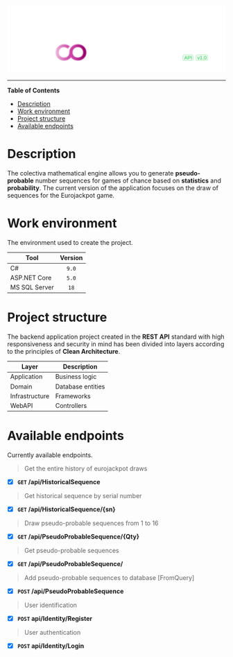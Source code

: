 ﻿![](https://raw.githubusercontent.com/malloc314/Colectiva/56233d5fa8c1497a04aa937fd4e64e13659ba75b/Docs/Colectiva-logo-v4.svg)

****

**Table of Contents**
- [Description](#description "Description")
- [Work environment](#work-environment "Work environment")
- [Project structure](#project-structure "Project structure")
- [Available endpoints](#available-endpoints "Available endpoints")

# Description
The colectiva mathematical engine allows you to generate **pseudo-probable** number sequences for games of chance based on **statistics** and **probability**. The current version of the application focuses on the draw of sequences for the Eurojackpot game.

# Work environment
The environment used to create the project.
                    
Tool | Version
------------- | :-------------:
C#  | `9.0`
ASP.NET Core | `5.0`
MS SQL Server | `18`

# Project structure
The backend application project created in the **REST API** standard with high responsiveness and security in mind has been divided into layers according to the principles of **Clean Architecture**.

Layer | Description
------------- | -------------
Application  | Business logic
Domain | Database entities
Infrastructure | Frameworks
WebAPI | Controllers

# Available endpoints
Currently available endpoints.

> Get the entire history of eurojackpot draws

- [x] **`GET` /api/HistoricalSequence** 

> Get historical sequence by serial number

- [x]  **`GET` /api/HistoricalSequence/{sn}** 

> Draw pseudo-probable sequences from 1 to 16

- [x]  **`GET` /api/PseudoProbableSequence/{Qty}**

> Get pseudo-probable sequences

- [x]  **`GET` /api/PseudoProbableSequence/**

> Add pseudo-probable sequences to database [FromQuery]

- [x]  **`POST` /api/PseudoProbableSequence** 

> User identification

- [x]  **`POST` api/Identity/Register** 

> User authentication

- [x]  **`POST` api/Identity/Login**  